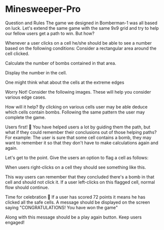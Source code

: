 # Minesweeper-Pro
Question and Rules
The game we designed in Bomberman-1 was all based on luck. Let's extend the same game with the same 9x9 grid and try to help our fellow users get a path to win. But how?


Whenever a user clicks on a cell he/she should be able to see a number based on the following conditions:
Consider a rectangular area around the cell clicked.

Calculate the number of bombs contained in that area.


Display the number in the cell.



One might think what about the cells at the extreme edges

Worry Not!
Consider the following images. These will help you consider various edge cases.








How will it help?
By clicking on various cells user may be able deduce which cells contain bombs. Following the same pattern the user may complete the game.

Users first! 🙏
You have helped users a lot by guiding them the path, but what if they could remember their conclusions out of those helping paths?
For example: The user is sure that some cell contains a bomb, they may want to remember it so that they don't have to make calculations again and again.

Let's get to the point.
Give the users an option to flag a cell as follows:

When users right-clicks on a cell they should see something like this.




This way users can remember that they concluded there's a bomb in that cell and should not click it. If a user left-clicks on this flagged cell, normal flow should continue.

Time for celebration 🎉
If a user has scored 72 points it means he has clicked all the safe cells. A message should be displayed on the screen saying "CONGRATULATIONS! You have won the game"

Along with this message should be a play again button. Keep users engaged!
